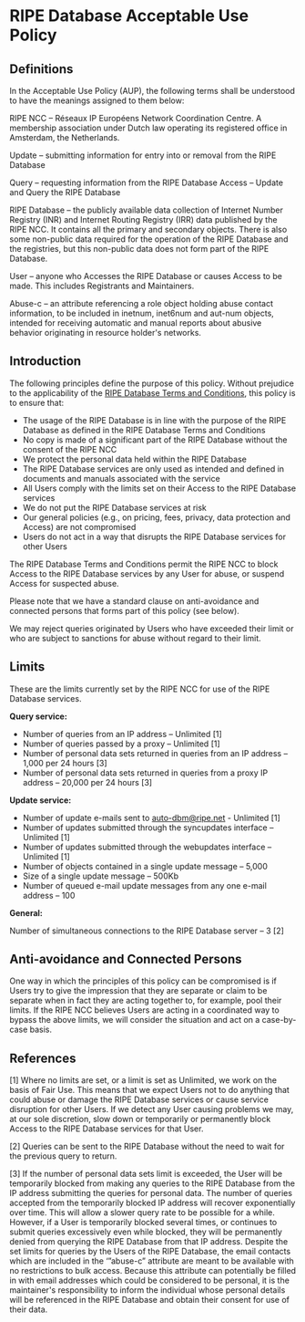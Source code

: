 # RIPE Database Acceptable Use Policy


## Definitions

In the Acceptable Use Policy (AUP), the following terms shall be understood to have the meanings assigned to them below:

RIPE NCC – Réseaux IP Européens Network Coordination Centre. A membership association under Dutch law operating its registered office in Amsterdam, the Netherlands.

Update – submitting information for entry into or removal from the RIPE Database

Query – requesting information from the RIPE Database Access – Update and Query the RIPE Database

RIPE Database – the publicly available data collection of Internet Number Registry (INR) and Internet Routing Registry (IRR) data published by the RIPE NCC. It contains all the primary and secondary objects. There is also some non-public data required for the operation of the RIPE Database and the registries, but this non-public data does not form part of the RIPE Database.

User – anyone who Accesses the RIPE Database or causes Access to be made. This includes Registrants and Maintainers.

Abuse-c – an attribute referencing a role object holding abuse contact information, to be included in inetnum, inet6num and aut-num objects, intended for receiving automatic and manual reports about abusive behavior originating in resource holder's networks.


## Introduction

The following principles define the purpose of this policy. Without prejudice to the applicability of the [RIPE Database Terms and Conditions](https://apps.db.ripe.net/db-web-ui/legal#terms-and-conditions), this policy is to ensure that: 

* The usage of the RIPE Database is in line with the purpose of the RIPE Database as defined in the RIPE Database Terms and Conditions
* No copy is made of a significant part of the RIPE Database without the consent of the RIPE NCC
* We protect the personal data held within the RIPE Database
* The RIPE Database services are only used as intended and defined in documents and manuals associated with the service
* All Users comply with the limits set on their Access to the RIPE Database services
* We do not put the RIPE Database services at risk
* Our general policies (e.g., on pricing, fees, privacy, data protection and Access) are not compromised
* Users do not act in a way that disrupts the RIPE Database services for other Users

The RIPE Database Terms and Conditions permit the RIPE NCC to block Access to the RIPE Database services by any User for abuse, or suspend Access for suspected abuse.

Please note that we have a standard clause on anti-avoidance and connected persons that forms part of this policy (see below).

We may reject queries originated by Users who have exceeded their limit or who are subject to sanctions for abuse without regard to their limit.


## Limits

These are the limits currently set by the RIPE NCC for use of the RIPE Database services.

**Query service:**

* Number of queries from an IP address – Unlimited [1]
* Number of queries passed by a proxy – Unlimited [1]
* Number of personal data sets returned in queries from an IP address –
1,000 per 24 hours [3]
* Number of personal data sets returned in queries from a proxy IP
address – 20,000 per 24 hours [3]

**Update service:**

* Number of update e-mails sent to [auto-dbm@ripe.net](mailto:auto-dbm@ripe.net) - Unlimited [1]
* Number of updates submitted through the syncupdates interface – Unlimited [1]
* Number of updates submitted through the webupdates interface – Unlimited [1]
* Number of objects contained in a single update message – 5,000
* Size of a single update message – 500Kb
* Number of queued e-mail update messages from any one e-mail address – 100 

**General:**

Number of simultaneous connections to the RIPE Database server – 3 [2]


## Anti-avoidance and Connected Persons

One way in which the principles of this policy can be compromised is if Users try to give the impression that they are separate or claim to be separate when in fact they are acting together to, for example, pool their limits. If the RIPE NCC believes Users are acting in a coordinated way to bypass the above limits, we will consider the situation and act on a case-by-case basis.


## References

[1] Where no limits are set, or a limit is set as Unlimited, we work on the basis of Fair Use. This means that we expect Users not to do anything that could abuse or damage the RIPE Database services or cause service disruption for other Users. If we detect any User causing problems we may, at our sole discretion, slow down or temporarily or permanently block Access to the RIPE Database services for that User.

[2] Queries can be sent to the RIPE Database without the need to wait for the previous query to return.

[3] If the number of personal data sets limit is exceeded, the User will be temporarily blocked from making any queries to the RIPE Database from the IP address submitting the queries for personal data. The number of queries accepted from the temporarily blocked IP address will recover exponentially over time. This will allow a slower query rate to be possible for a while. However, if a User is temporarily blocked several times, or continues to submit queries excessively even while blocked, they will be permanently denied from querying the RIPE Database from that IP address. Despite the set limits for queries by the Users of the RIPE Database, the email contacts which are included in the ‘”abuse-c” attribute are meant to be available with no restrictions to bulk access. Because this attribute can potentially be filled in with email addresses which could be considered to be personal, it is the maintainer's responsibility to inform the individual whose personal details will be referenced in the RIPE Database and obtain their consent for use of their data.